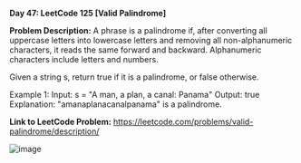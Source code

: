 **Day 47: LeetCode 125 [Valid Palindrome]**

**Problem Description:**
A phrase is a palindrome if, after converting all uppercase letters into lowercase letters and removing all non-alphanumeric characters, it reads the same forward and backward. Alphanumeric characters include letters and numbers.

Given a string s, return true if it is a palindrome, or false otherwise.

Example 1:
Input: s = "A man, a plan, a canal: Panama"
Output: true
Explanation: "amanaplanacanalpanama" is a palindrome.

**Link to LeetCode Problem:**
https://leetcode.com/problems/valid-palindrome/description/

![image](https://github.com/404reese/100DaysOfJava/assets/135740066/e6a36b4d-d455-4a50-a7c6-25ceedfc610f)

